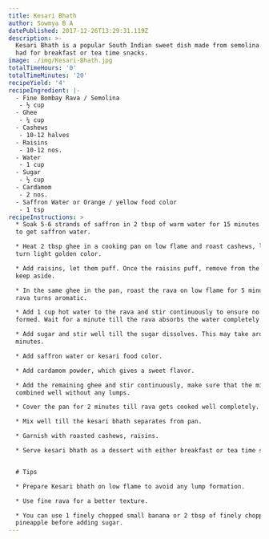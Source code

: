 ```yaml
---
title: Kesari Bhath
author: Sowmya B A
datePublished: 2017-12-26T13:29:31.119Z
description: >-
  Kesari Bhath is a popular South Indian sweet dish made from semolina. Usually
  had for breakfast or tea time snacks.
image: ./img/Kesari-Bhath.jpg
totalTimeHours: '0'
totalTimeMinutes: '20'
recipeYield: '4'
recipeIngredient: |-
  - Fine Bombay Rava / Semolina
   - ½ cup
  - Ghee
   - ¼ cup
  - Cashews
   - 10-12 halves
  - Raisins
   - 10-12 nos.
  - Water
   - 1 cup
  - Sugar
   - ½ cup
  - Cardamom
   - 2 nos.
  - Saffron Water or Orange / yellow food color
   - 1 tsp
recipeInstructions: >
  * Soak 5-6 strands of saffron in 2 tbsp of warm water for 15 minutes. Dissolve
  to get saffron water. 

  * Heat 2 tbsp ghee in a cooking pan on low flame and roast cashews, let them
  turn light golden color.

  * Add raisins, let them puff. Once the raisins puff, remove from the pan and
  keep aside.

  * In the same ghee in the pan, roast the rava on low flame for 5 minutes. The
  rava turns aromatic. 

  * Add 1 cup hot water to the rava and stir continuously to ensure no lumps are
  formed. Wait for a minute till the rava absorbs the water completely.

  * Add sugar and stir well till the sugar dissolves. This may take around 2
  minutes.

  * Add saffron water or kesari food color.

  * Add cardamom powder, which gives a sweet flavor.

  * Add the remaining ghee and stir continuously, make sure that the mixture is
  combined well without any lumps.

  * Cover the pan for 2 minutes till rava gets cooked well completely.

  * Mix well till the kesari bhath separates from pan.

  * Garnish with roasted cashews, raisins.

  * Serve kesari bhath as a dessert with either breakfast or tea time snacks.


  # Tips

  * Prepare Kesari bhath on low flame to avoid any lump formation.

  * Use fine rava for a better texture.

  * You can use 1 finely chopped small banana or 2 tbsp of finely chopped
  pineapple before adding sugar.
---
```





